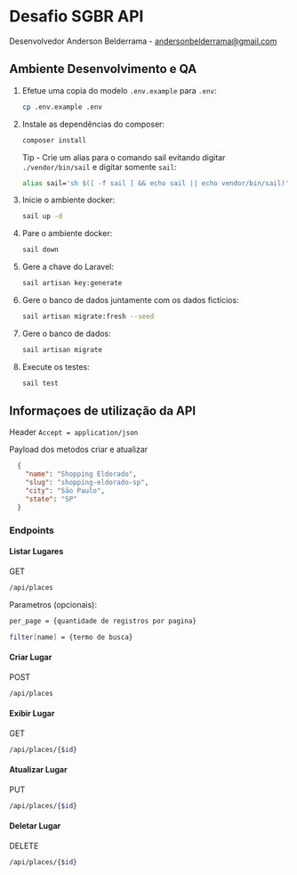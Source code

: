# Desafio SGBR API

Desenvolvedor Anderson Belderrama - andersonbelderrama@gmail.com

## Ambiente Desenvolvimento e QA

1. Efetue uma copia do modelo `.env.example` para `.env`: 
    ```bash
    cp .env.example .env
    ```

2. Instale as dependências do composer:
    ```bash
    composer install
    ```

    Tip - Crie um alias para o comando sail evitando digitar `./vendor/bin/sail` e digitar somente `sail`:
    ```bash
    alias sail='sh $([ -f sail ] && echo sail || echo vendor/bin/sail)'
    ```

3. Inicie o ambiente docker:
    ```bash
    sail up -d
    ```

4. Pare o ambiente docker:
    ```bash
    sail down
    ```

5. Gere a chave do Laravel:
    ```bash
    sail artisan key:generate
    ```

6. Gere o banco de dados juntamente com os dados fictícios:
    ```bash
    sail artisan migrate:fresh --seed
    ```

7. Gere o banco de dados:
    ```bash
    sail artisan migrate
    ```

8. Execute os testes:
    ```bash
    sail test
    ```


## Informaçoes de utilização da API
Header
`Accept = application/json`

Payload dos metodos criar e atualizar
```json
  {
    "name": "Shopping Eldorado",
    "slug": "shopping-eldorado-sp",
    "city": "São Paulo",
    "state": "SP"
  }

```

### Endpoints


#### Listar Lugares

GET
```bash
/api/places
```

Parametros (opcionais):

```bash 
per_page = {quantidade de registros por pagina}
```

```bash
filter[name] = {termo de busca}
```



#### Criar Lugar

POST

```bash 
/api/places
```



#### Exibir Lugar

GET

```bash
/api/places/{$id}
```



#### Atualizar Lugar

PUT

```bash
/api/places/{$id}
```



#### Deletar Lugar

DELETE

```bash
/api/places/{$id}
```

